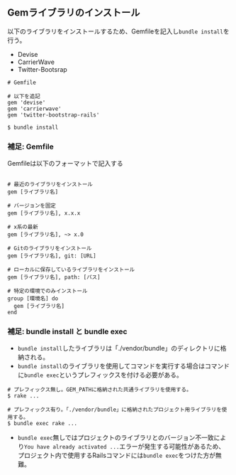 ## Gemライブラリのインストール

以下のライブラリをインストールするため、Gemfileを記入し`bundle install`を行う。
- Devise
- CarrierWave
- Twitter-Bootsrap

```
# Gemfile

# 以下を追記
gem 'devise'
gem 'carrierwave'
gem 'twitter-bootstrap-rails'
```

```
$ bundle install
```

### 補足: Gemfile

Gemfileは以下のフォーマットで記入する
```

# 最近のライブラリをインストール
gem [ライブラリ名]

# バージョンを固定
gem [ライブラリ名], x.x.x

# x系の最新
gem [ライブラリ名], ~> x.0

# Gitのライブラリをインストール
gem [ライブラリ名], git: [URL]

# ローカルに保存しているライブラリをインストール
gem [ライブラリ名], path: [パス]

# 特定の環境でのみインストール
group [環境名] do
  gem [ライブラリ名]
end

```

### 補足: bundle install と bundle exec

- `bundle install`したライブラリは「./vendor/bundle」のディレクトリに格納される。
- `bundle install`のライブラリを使用してコマンドを実行する場合はコマンドに`bundle exec`というプレフィックスを付ける必要がある。

```
# プレフィックス無し。GEM_PATHに格納された共通ライブラリを使用する。
$ rake ...

# プレフィックス有り。「./vendor/bundle」に格納されたプロジェクト用ライブラリを使用する。
$ bundle exec rake ...

```

- `bundle exec`無しではプロジェクトのライブラリとのバージョン不一致により`You have already activated ...`エラーが発生する可能性があるため、プロジェクト内で使用するRailsコマンドには`bundle exec`をつけた方が無難。
